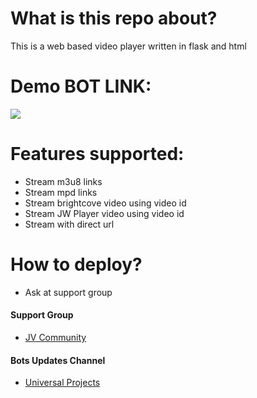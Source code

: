 # What is this repo about?
This is a web based video player written in flask and html

# Demo BOT LINK:
<a href="https://t.me/StreamingLinkRobot"><img src="https://img.shields.io/badge/Telegram-Bot-blue.svg?logo=telegram"></a>

# Features supported:
- Stream m3u8 links
- Stream mpd links
- Stream brightcove video using video id
- Stream JW Player video using video id
- Stream with direct url

# How to deploy?
- Ask at support group

#### Support Group
- [JV Community](https://t.me/jv_community)

#### Bots Updates Channel
- [Universal Projects](https://t.me/Universal_Projects)

